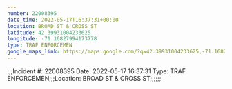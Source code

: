 ```yaml
---
number: 22008395
date_time: 2022-05-17T16:37:31+00:00
location: BROAD ST & CROSS ST
latitude: 42.39931004233625
longitude: -71.16827994173778
type: TRAF ENFORCEMEN
google_maps_link: https://maps.google.com/?q=42.39931004233625,-71.16827994173778
---
```


;;;Incident #: 22008395   Date: 2022-05-17 16:37:31   Type: TRAF ENFORCEMEN;;;Location: BROAD ST & CROSS ST;;;;;;
